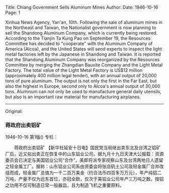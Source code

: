 Title: Chiang Government Sells Aluminum Mines
Author:
Date: 1946-10-16
Page: 1

Xinhua News Agency, Yan'an, 10th. Following the sale of aluminum mines in the Northeast and Taiwan, the Nationalist government is now planning to sell the Shandong Aluminum Company, which is currently being restored. According to the Tianjin Ta Kung Pao on September 19, the Resources Committee has decided to "cooperate" with the Aluminum Company of America (Alcoa), and the United States will send experts to inspect the light metal factories left by the Japanese in Shandong and Taiwan. It is reported that the Shandong Aluminum Company was reorganized by the Resources Committee by merging the Zhangdian Bauxite Company and the Light Metal Factory. The total value of the Light Metal Factory is US$12 million (approximately 400 million legal tender), with an annual output of 20,000 tons of pure aluminum. The output is not only the first in the Far East, but also the highest in Europe, second only to Alcoa's annual output of 30,000 tons. Aluminum can not only be used to manufacture general daily utensils, but also is an important raw material for manufacturing airplanes.



<hr /> 

Original: 


### 蒋政府出卖铝矿

1946-10-16
第1版()
专栏：

　　蒋政府出卖铝矿
    【新华社延安十日电】国民党当局继出卖东北及台湾之铝矿厂后，近又拟出卖正在恢复中的山东铝业公司。据九月十九日天津大公报载：资源委员会已决定与美国铝业公司“合作”，美即将派专家视察山东及台湾两地日人遗留之轻金属工厂。据称：山东铝业公司系由资委会将张店矾土公司及轻金属厂合并改组而成，轻金属厂总值为一千二百万美金（约合法币四百多万万元），年产纯铝二万吨，产量不仅为远东首位，亦冠全欧，仅次于美铝业公司年产三万吨之数。按铝之功用不仅可制造日常一般器皿，且为制造飞机之重要原料。
